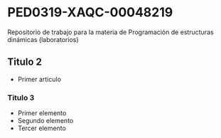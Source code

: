 # PED0319-XAQC-00048219
Repositorio de trabajo para la materia de Programación de estructuras dinámicas (laboratorios) 

## Titulo 2
* Primer articulo

### Titulo 3
* Primer elemento
* Segundo elemento
* Tercer elemento